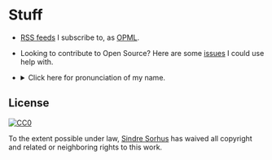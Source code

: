 # Stuff

- [RSS feeds](feeds.xml) I subscribe to, as [OPML](https://en.wikipedia.org/wiki/OPML).
- Looking to contribute to Open Source? Here are some [issues](https://github.com/search?utf8=%E2%9C%93&q=is%3Aopen+is%3Aissue+user%3Asindresorhus+-repo%3Asindresorhus%2Ftodo+-repo%3Asindresorhus%2Fguides+-repo%3Asindresorhus%2Fama+-repo%3Asindresorhus%2Fmodule-requests+-repo%3Asindresorhus%2Fawesome+-repo%3Asindresorhus%2Fawesome-nodejs+-repo%3Asindresorhus%2Fawesome-electron+-repo%3Asindresorhus%2Fgulp-mocha+-repo%3Asindresorhus%2Fgulp-jasmine+-repo%3Asindresorhus%2Fquick-look-plugins&type=Issues&ref=searchresults) I could use help with.
- <details>
	<summary>Click here for pronunciation of my name.</summary>

	https://user-images.githubusercontent.com/29491356/168587388-e0387ee8-2a80-4557-86ea-748881d7f345.mp4
</details>

## License

[![CC0](http://mirrors.creativecommons.org/presskit/buttons/88x31/svg/cc-zero.svg)](https://creativecommons.org/publicdomain/zero/1.0/)

To the extent possible under law, [Sindre Sorhus](http://sindresorhus.com) has waived all copyright and related or neighboring rights to this work.
